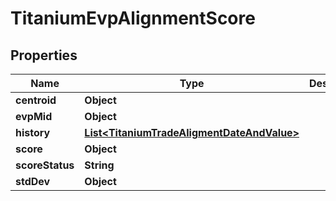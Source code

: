 

# TitaniumEvpAlignmentScore


## Properties

| Name | Type | Description | Notes |
|------------ | ------------- | ------------- | -------------|
|**centroid** | **Object** |  |  [optional] |
|**evpMid** | **Object** |  |  [optional] |
|**history** | [**List&lt;TitaniumTradeAligmentDateAndValue&gt;**](TitaniumTradeAligmentDateAndValue.md) |  |  [optional] |
|**score** | **Object** |  |  [optional] |
|**scoreStatus** | **String** |  |  [optional] |
|**stdDev** | **Object** |  |  [optional] |



